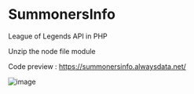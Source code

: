 # SummonersInfo
League of Legends API in PHP

Unzip the node file module

Code preview : 
https://summonersinfo.alwaysdata.net/


![image](https://user-images.githubusercontent.com/84070314/229804953-5a7448c5-784b-4ce3-8f6e-f23a07489f80.png)

